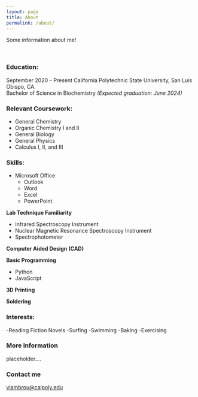 ```yaml
---
layout: page
title: About
permalink: /about/
---
```


Some information about me!

<br>

### Education:

September 2020 – Present 
California Polytechnic State University, San Luis Obispo, CA.	      
Bachelor of Science in Biochemistry	*(Expected graduation: June 2024)*



### Relevant Coursework: 

- General Chemistry
- Organic Chemistry I and II 
- General Biology
- General Physics
- Calculus I, II, and III




### Skills:

- Microsoft Office
  - Outlook
  - Word
  - Excel
  - PowerPoint 

**Lab Technique Familiarity**
- Infrared Spectroscopy Instrument
- Nuclear Magnetic Resonance Spectroscopy Instrument
- Spectrophotometer

**Computer Aided Design (CAD)**

**Basic Programming**
- Python
- JavaScript 

**3D Printing**

**Soldering**



### Interests:

-Reading Fiction Novels
-Surfing
-Swimming
-Baking
-Exercising 


### More Information

placeholder....


### Contact me

[vlambrou@calpoly.edu](mailto:vlambrou@calpoly.edu)
